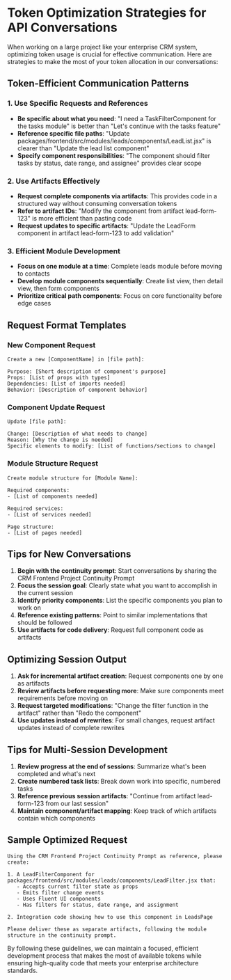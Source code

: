 # Token Optimization Strategies for API Conversations

When working on a large project like your enterprise CRM system, optimizing token usage is crucial for effective communication. Here are strategies to make the most of your token allocation in our conversations:

## Token-Efficient Communication Patterns

### 1. Use Specific Requests and References

- **Be specific about what you need**: "I need a TaskFilterComponent for the tasks module" is better than "Let's continue with the tasks feature"
- **Reference specific file paths**: "Update packages/frontend/src/modules/leads/components/LeadList.jsx" is clearer than "Update the lead list component"
- **Specify component responsibilities**: "The component should filter tasks by status, date range, and assignee" provides clear scope

### 2. Use Artifacts Effectively

- **Request complete components via artifacts**: This provides code in a structured way without consuming conversation tokens
- **Refer to artifact IDs**: "Modify the component from artifact lead-form-123" is more efficient than pasting code
- **Request updates to specific artifacts**: "Update the LeadForm component in artifact lead-form-123 to add validation"

### 3. Efficient Module Development

- **Focus on one module at a time**: Complete leads module before moving to contacts
- **Develop module components sequentially**: Create list view, then detail view, then form components
- **Prioritize critical path components**: Focus on core functionality before edge cases

## Request Format Templates

### New Component Request

```
Create a new [ComponentName] in [file path]:

Purpose: [Short description of component's purpose]
Props: [List of props with types]
Dependencies: [List of imports needed]
Behavior: [Description of component behavior]
```

### Component Update Request

```
Update [file path]:

Change: [Description of what needs to change]
Reason: [Why the change is needed]
Specific elements to modify: [List of functions/sections to change]
```

### Module Structure Request

```
Create module structure for [Module Name]:

Required components:
- [List of components needed]

Required services:
- [List of services needed]

Page structure:
- [List of pages needed]
```

## Tips for New Conversations

1. **Begin with the continuity prompt**: Start conversations by sharing the CRM Frontend Project Continuity Prompt
2. **Focus the session goal**: Clearly state what you want to accomplish in the current session
3. **Identify priority components**: List the specific components you plan to work on
4. **Reference existing patterns**: Point to similar implementations that should be followed
5. **Use artifacts for code delivery**: Request full component code as artifacts

## Optimizing Session Output

1. **Ask for incremental artifact creation**: Request components one by one as artifacts
2. **Review artifacts before requesting more**: Make sure components meet requirements before moving on
3. **Request targeted modifications**: "Change the filter function in the artifact" rather than "Redo the component"
4. **Use updates instead of rewrites**: For small changes, request artifact updates instead of complete rewrites

## Tips for Multi-Session Development

1. **Review progress at the end of sessions**: Summarize what's been completed and what's next
2. **Create numbered task lists**: Break down work into specific, numbered tasks
3. **Reference previous session artifacts**: "Continue from artifact lead-form-123 from our last session"
4. **Maintain component/artifact mapping**: Keep track of which artifacts contain which components

## Sample Optimized Request

```
Using the CRM Frontend Project Continuity Prompt as reference, please create:

1. A LeadFilterComponent for packages/frontend/src/modules/leads/components/LeadFilter.jsx that:
   - Accepts current filter state as props
   - Emits filter change events
   - Uses Fluent UI components
   - Has filters for status, date range, and assignment

2. Integration code showing how to use this component in LeadsPage

Please deliver these as separate artifacts, following the module structure in the continuity prompt.
```

By following these guidelines, we can maintain a focused, efficient development process that makes the most of available tokens while ensuring high-quality code that meets your enterprise architecture standards.
